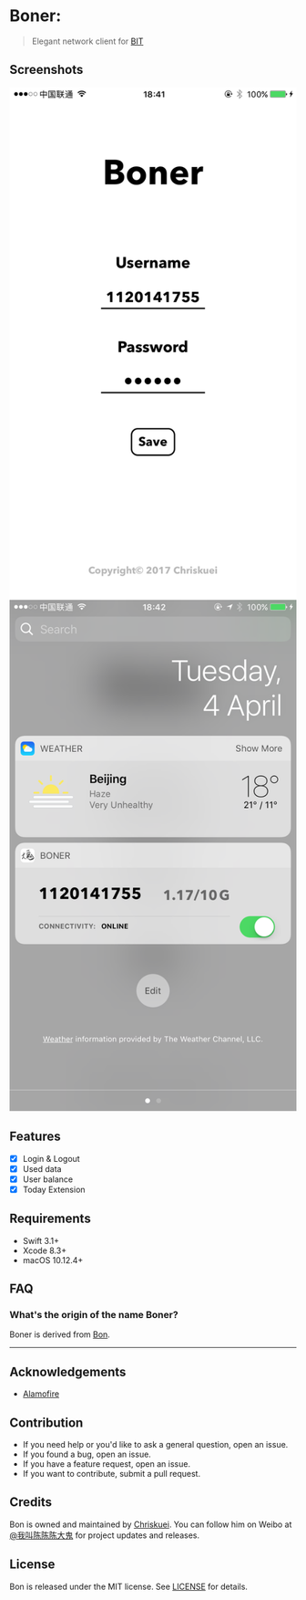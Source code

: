 # Boner:

> Elegant network client for [BIT](http://www.bit.edu.cn)

## Screenshots

![img](Image/UI.png)
![img](Image/Widget.png)

## Features

- [x] Login & Logout
- [x] Used data
- [x] User balance
- [x] Today Extension

## Requirements

- Swift 3.1+
- Xcode 8.3+
- macOS 10.12.4+

## FAQ

### What's the origin of the name Boner?

Boner is derived from [Bon](https://github.com/Chriskuei/Bon).

---

## Acknowledgements

- [Alamofire](https://github.com/Alamofire/Alamofire)

## Contribution

- If you need help or you'd like to ask a general question, open an issue.
- If you found a bug, open an issue.
- If you have a feature request, open an issue.
- If you want to contribute, submit a pull request.

## Credits

Bon is owned and maintained by [Chriskuei](http://github.com/chriskuei). You can follow him on Weibo at [@我叫陈陈陈大鬼](https://weibo.com/chenjiangui) for project updates and releases.

## License

Bon is released under the MIT license. See [LICENSE](LICENSE) for details.
